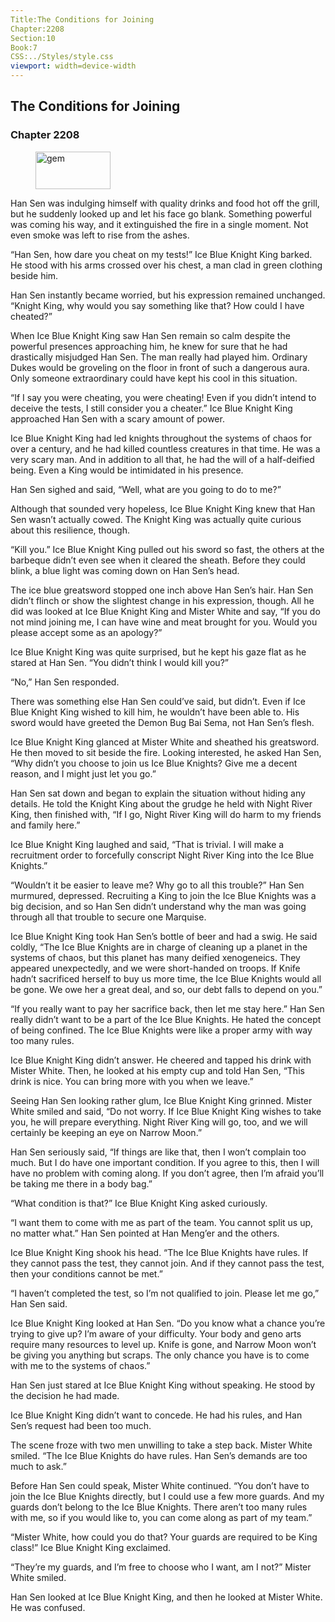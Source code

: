 ```yaml
---
Title:The Conditions for Joining 
Chapter:2208 
Section:10 
Book:7 
CSS:../Styles/style.css 
viewport: width=device-width
---
```

  
## The Conditions for Joining
### Chapter 2208
  
<figure>
	<img src="../Images/gem.gif" alt="gem" id="gem" width="120" height="60" />
</figure>
  

  
Han Sen was indulging himself with quality drinks and food hot off the grill, but he suddenly looked up and let his face go blank. Something powerful was coming his way, and it extinguished the fire in a single moment. Not even smoke was left to rise from the ashes.

“Han Sen, how dare you cheat on my tests!” Ice Blue Knight King barked. He stood with his arms crossed over his chest, a man clad in green clothing beside him.

Han Sen instantly became worried, but his expression remained unchanged. “Knight King, why would you say something like that? How could I have cheated?”

When Ice Blue Knight King saw Han Sen remain so calm despite the powerful presences approaching him, he knew for sure that he had drastically misjudged Han Sen. The man really had played him. Ordinary Dukes would be groveling on the floor in front of such a dangerous aura. Only someone extraordinary could have kept his cool in this situation.

“If I say you were cheating, you were cheating! Even if you didn’t intend to deceive the tests, I still consider you a cheater.” Ice Blue Knight King approached Han Sen with a scary amount of power.

Ice Blue Knight King had led knights throughout the systems of chaos for over a century, and he had killed countless creatures in that time. He was a very scary man. And in addition to all that, he had the will of a half-deified being. Even a King would be intimidated in his presence.

Han Sen sighed and said, “Well, what are you going to do to me?”

Although that sounded very hopeless, Ice Blue Knight King knew that Han Sen wasn’t actually cowed. The Knight King was actually quite curious about this resilience, though.

“Kill you.” Ice Blue Knight King pulled out his sword so fast, the others at the barbeque didn’t even see when it cleared the sheath. Before they could blink, a blue light was coming down on Han Sen’s head.

The ice blue greatsword stopped one inch above Han Sen’s hair. Han Sen didn’t flinch or show the slightest change in his expression, though. All he did was looked at Ice Blue Knight King and Mister White and say, “If you do not mind joining me, I can have wine and meat brought for you. Would you please accept some as an apology?”

Ice Blue Knight King was quite surprised, but he kept his gaze flat as he stared at Han Sen. “You didn’t think I would kill you?”

“No,” Han Sen responded.

There was something else Han Sen could’ve said, but didn’t. Even if Ice Blue Knight King wished to kill him, he wouldn’t have been able to. His sword would have greeted the Demon Bug Bai Sema, not Han Sen’s flesh.

Ice Blue Knight King glanced at Mister White and sheathed his greatsword. He then moved to sit beside the fire. Looking interested, he asked Han Sen, “Why didn’t you choose to join us Ice Blue Knights? Give me a decent reason, and I might just let you go.”

Han Sen sat down and began to explain the situation without hiding any details. He told the Knight King about the grudge he held with Night River King, then finished with, “If I go, Night River King will do harm to my friends and family here.”

Ice Blue Knight King laughed and said, “That is trivial. I will make a recruitment order to forcefully conscript Night River King into the Ice Blue Knights.”

“Wouldn’t it be easier to leave me? Why go to all this trouble?” Han Sen murmured, depressed. Recruiting a King to join the Ice Blue Knights was a big decision, and so Han Sen didn’t understand why the man was going through all that trouble to secure one Marquise.

Ice Blue Knight King took Han Sen’s bottle of beer and had a swig. He said coldly, “The Ice Blue Knights are in charge of cleaning up a planet in the systems of chaos, but this planet has many deified xenogeneics. They appeared unexpectedly, and we were short-handed on troops. If Knife hadn’t sacrificed herself to buy us more time, the Ice Blue Knights would all be gone. We owe her a great deal, and so, our debt falls to depend on you.”

“If you really want to pay her sacrifice back, then let me stay here.” Han Sen really didn’t want to be a part of the Ice Blue Knights. He hated the concept of being confined. The Ice Blue Knights were like a proper army with way too many rules.

Ice Blue Knight King didn’t answer. He cheered and tapped his drink with Mister White. Then, he looked at his empty cup and told Han Sen, “This drink is nice. You can bring more with you when we leave.”

Seeing Han Sen looking rather glum, Ice Blue Knight King grinned. Mister White smiled and said, “Do not worry. If Ice Blue Knight King wishes to take you, he will prepare everything. Night River King will go, too, and we will certainly be keeping an eye on Narrow Moon.”

Han Sen seriously said, “If things are like that, then I won’t complain too much. But I do have one important condition. If you agree to this, then I will have no problem with coming along. If you don’t agree, then I’m afraid you’ll be taking me there in a body bag.”

“What condition is that?” Ice Blue Knight King asked curiously.

“I want them to come with me as part of the team. You cannot split us up, no matter what.” Han Sen pointed at Han Meng’er and the others.

Ice Blue Knight King shook his head. “The Ice Blue Knights have rules. If they cannot pass the test, they cannot join. And if they cannot pass the test, then your conditions cannot be met.”

“I haven’t completed the test, so I’m not qualified to join. Please let me go,” Han Sen said.

Ice Blue Knight King looked at Han Sen. “Do you know what a chance you’re trying to give up? I’m aware of your difficulty. Your body and geno arts require many resources to level up. Knife is gone, and Narrow Moon won’t be giving you anything but scraps. The only chance you have is to come with me to the systems of chaos.”

Han Sen just stared at Ice Blue Knight King without speaking. He stood by the decision he had made.

Ice Blue Knight King didn’t want to concede. He had his rules, and Han Sen’s request had been too much.

The scene froze with two men unwilling to take a step back. Mister White smiled. “The Ice Blue Knights do have rules. Han Sen’s demands are too much to ask.”

Before Han Sen could speak, Mister White continued. “You don’t have to join the Ice Blue Knights directly, but I could use a few more guards. And my guards don’t belong to the Ice Blue Knights. There aren’t too many rules with me, so if you would like to, you can come along as part of my team.”

“Mister White, how could you do that? Your guards are required to be King class!” Ice Blue Knight King exclaimed.

“They’re my guards, and I’m free to choose who I want, am I not?” Mister White smiled.

Han Sen looked at Ice Blue Knight King, and then he looked at Mister White. He was confused.